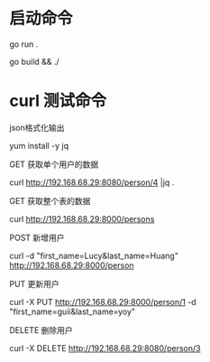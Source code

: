 # 启动命令

go run .

go build && ./<executable>

# curl 测试命令

json格式化输出

yum install -y jq

GET 获取单个用户的数据

curl http://192.168.68.29:8080/person/4 |jq .

GET 获取整个表的数据

curl http://192.168.68.29:8000/persons

POST 新增用户

curl -d "first_name=Lucy&last_name=Huang" http://192.168.68.29:8000/person

PUT  更新用户

curl -X PUT http://192.168.68.29:8000/person/1 -d "first_name=guii&last_name=yoy"

DELETE  删除用户

curl -X DELETE http://192.168.68.29:8080/person/3
